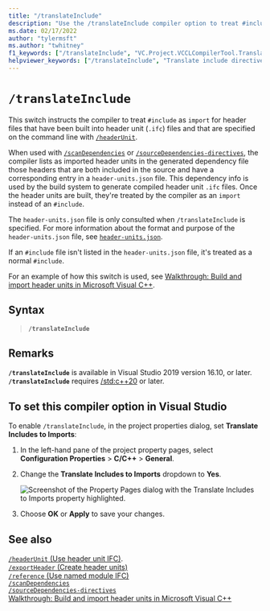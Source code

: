 ```yaml
---
title: "/translateInclude"
description: "Use the /translateInclude compiler option to treat #include directives as import statements when an importable header unit is available."
ms.date: 02/17/2022
author: "tylermsft"
ms.author: "twhitney"
f1_keywords: ["/translateInclude", "VC.Project.VCCLCompilerTool.TranslateIncludes"]
helpviewer_keywords: ["/translateInclude", "Translate include directives into import directives"]
---
```

# `/translateInclude`

This switch instructs the compiler to treat `#include` as `import` for header files that have been built into header unit (`.ifc`) files and that are specified on the command line with [`/headerUnit`](headerunit.md).

When used with [`/scanDependencies`](scandependencies.md) or [`/sourceDependencies-directives`](sourcedependencies-directives.md), the compiler lists as imported header units in the generated dependency file those headers that are both included in the source and have a corresponding entry in a `header-units.json` file. This dependency info is used by the build system to generate compiled header unit `.ifc` files. Once the header units are built, they're treated by the compiler as an `import` instead of an `#include`.

The `header-units.json` file is only consulted when `/translateInclude` is specified. For more information about the format and purpose of the `header-units.json` file, see [`header-units.json`](header-unit-json-reference.md).

If an `#include` file isn't listed in the `header-units.json` file, it's treated as a normal `#include`.

For an example of how this switch is used, see [Walkthrough: Build and import header units in Microsoft Visual C++](../walkthrough-header-units.md).

## Syntax

> **`/translateInclude`**

## Remarks

**`/translateInclude`** is available in Visual Studio 2019 version 16.10, or later.\
**`/translateInclude`** requires [/std:c++20](std-specify-language-standard-version.md) or later.

## To set this compiler option in Visual Studio

To enable `/translateInclude`, in the project properties dialog, set **Translate Includes to Imports**:

1. In the left-hand pane of the project property pages, select **Configuration Properties** > **C/C++** > **General**.

1. Change the **Translate Includes to Imports** dropdown to **Yes**.

   ![Screenshot of the Property Pages dialog with the Translate Includes to Imports property highlighted.](../media/vs2019-translate-includes-option.png)

1. Choose **OK** or **Apply** to save your changes.

## See also

[`/headerUnit` (Use header unit IFC)](headerunit.md).\
[`/exportHeader` (Create header units)](module-exportheader.md)\
[`/reference` (Use named module IFC)](module-reference.md)\
[`/scanDependencies`](scandependencies.md)\
[`/sourceDependencies-directives`](sourcedependencies-directives.md)\
[Walkthrough: Build and import header units in Microsoft Visual C++](../walkthrough-header-units.md)
